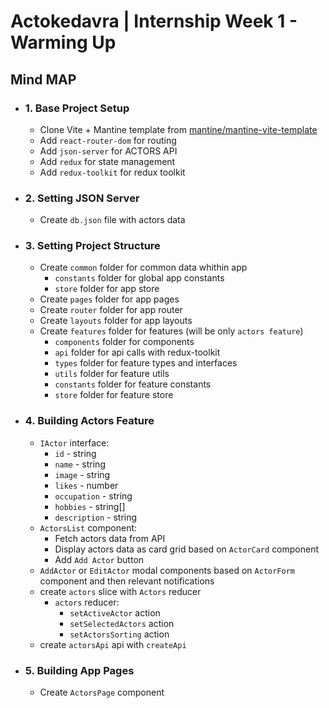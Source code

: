 # Actokedavra | Internship Week 1 - Warming Up

## Mind MAP

- ### 1. Base Project Setup

  - Clone Vite + Mantine template from [mantine/mantine-vite-template](https://github.com/mantinedev/vite-template)
  - Add `react-router-dom` for routing
  - Add `json-server` for ACTORS API
  - Add `redux` for state management
  - Add `redux-toolkit` for redux toolkit
  
- ### 2. Setting JSON Server

  - Create `db.json` file with actors data

- ### 3. Setting Project Structure

  - Create `common` folder for common data whithin app
    - `constants` folder for global app constants
    - `store` folder for app store
  - Create `pages` folder for app pages
  - Create `router` folder for app router
  - Create `layouts` folder for app layouts
  - Create `features` folder for features (will be only `actors feature`)
    - `components` folder for components
    - `api` folder for api calls with redux-toolkit
    - `types` folder for feature types and interfaces
    - `utils` folder for feature utils
    - `constants` folder for feature constants
    - `store` folder for feature store

- ### 4. Building Actors Feature
  
  - `IActor` interface:
    - `id` - string
    - `name` - string
    - `image` - string
    - `likes` - number
    - `occupation` - string
    - `hobbies` - string[]
    - `description` - string
  - `ActorsList` component:
    - Fetch actors data from API
    - Display actors data as card grid based on `ActorCard` component
    - Add `Add Actor` button
  - `AddActor` or `EditActor` modal components based on `ActorForm` component and then relevant notifications
  - create `actors` slice with `Actors` reducer
    - `actors` reducer:
      - `setActiveActor` action
      - `setSelectedActors` action
      - `setActorsSorting` action
  - create `actorsApi` api with `createApi`

- ### 5. Building App Pages

  - Create `ActorsPage` component